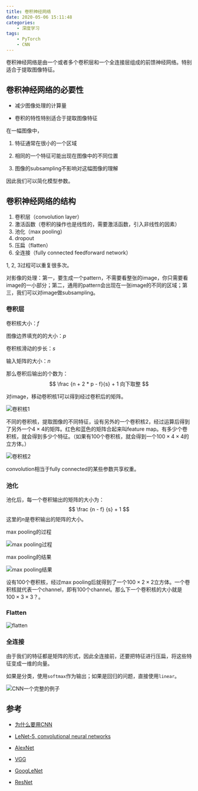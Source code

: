```yaml
---
title: 卷积神经网络
date: 2020-05-06 15:11:48
categories:
	- 深度学习
tags:
	- PyTorch
	- CNN
---
```


卷积神经网络是由一个或者多个卷积层和一个全连接层组成的前馈神经网络。特别适合于提取图像特征。

<!-- more -->

## 卷积神经网络的必要性

- 减少图像处理的计算量

- 卷积的特性特别适合于提取图像特征

在一幅图像中，

1. 特征通常在很小的一个区域

2. 相同的一个特征可能出现在图像中的不同位置

3. 图像的subsampling不影响对这幅图像的理解

因此我们可以简化模型参数。

## 卷积神经网络的结构

1. 卷积层（convolution layer）
2. 激活函数（卷积的操作也是线性的，需要激活函数，引入非线性的因素）
3. 池化（max pooling）
4. dropout
5. 压扁（flatten）
6. 全连接（fully connected feedforward network）

1, 2, 3过程可以重复很多次。

对影像的处理：第一，要生成一个pattern，不需要看整张的image，你只需要看image的一小部分；第二，通用的pattern会出现在一张image的不同的区域；第三，我们可以对image做subsampling。

### 卷积层

卷积核大小：$f$

图像边界填充的的大小：$p$

卷积核滑动的步长：$s$

输入矩阵的大小：$n$

那么卷积后输出的个数为：
$$
\frac {n + 2 * p - f}{s} + 1 向下取整
$$

对image，移动卷积核1可以得到经过卷积后的矩阵。

![卷积核1](.\assert\20200508\chapter21-11.png)

不同的卷积核，提取图像的不同特征，设有另外的一个卷积核2，经过运算后得到了另外一个$4 \times 4$的矩阵。红色和蓝色的矩阵合起来叫feature map。有多少个卷积核，就会得到多少个特征。（如果有100个卷积核，就会得到一个$100 \times 4 \times 4$的立方体。）

![卷积核2](.\assert\20200508\chapter21-12.png)

convolution相当于fully connected的某些参数共享权重。

### 池化

池化后，每一个卷积输出的矩阵的大小为：
$$
\frac {n - f} {s} + 1
$$
这里的$n$是卷积输出的矩阵的大小。

max pooling的过程

![max pooling过程](.\assert\20200508\chapter21-18.png)

max pooling的结果

![max pooling结果](.\assert\20200508\chapter21-19.png)

设有100个卷积核，经过max pooling后就得到了一个$100 \times 2 \times2$立方体。一个卷积核就代表一个channel，即有100个channel。那么下一个卷积核的大小就是$100 \times 3 \times 3$？。

### Flatten

![flatten](.\assert\20200508\chapter21-22.png)

### 全连接

由于我们的特征都是矩阵的形式，因此全连接前，还要把特征进行压扁，将这些特征变成一维的向量。

如果是分类，使用`softmax`作为输出；如果是回归的问题，直接使用`linear`。

![CNN一个完整的例子](.\assert\20200508\chapter21-25.png)

## 参考

- [为什么要用CNN](https://cs.nyu.edu/~fergus/papers/zeilerECCV2014.pdf)

- [LeNet-5, convolutional neural networks](http://yann.lecun.com/exdb/lenet/index.html)
- [AlexNet](https://papers.nips.cc/paper/4824-imagenet-classification-with-deep-convolutional-neural-networks.pdf)
- [VGG](https://arxiv.org/pdf/1409.1556.pdf)
- [GoogLeNet ](https://arxiv.org/abs/1512.00567)
- [ResNet](https://arxiv.org/abs/1512.03385)